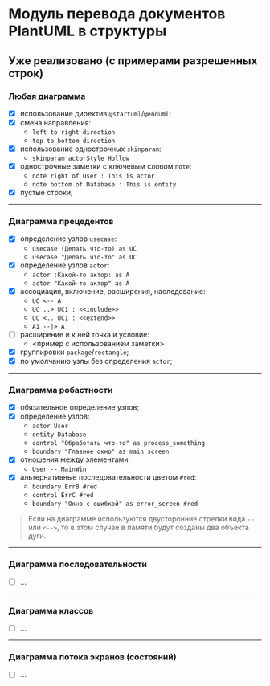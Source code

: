 # Модуль перевода документов PlantUML в структуры #

## Уже реализовано (с примерами разрешенных строк) ##
### Любая диаграмма ###
- [x] использование директив `@startuml`/`@enduml`;
- [x] смена направления:
  * `left to right direction`
  * `top to bottom direction`
- [x] использование однострочных `skinparam`:
  * `skinparam actorStyle Hollow`
- [x] однострочные заметки с ключевым словом `note`:
  * `note right of User : This is actor`
  * `note bottom of Database : This is entity`
- [x] пустые строки;
---

### Диаграмма прецедентов ###
- [x] определение узлов `usecase`:
  * `usecase (Делать что-то) as UC`
  * `usecase "Делать что-то" as UC`
- [x] определение узлов `actor`:
  * `actor :Какой-то актор: as A`
  * `actor "Какой-то актор" as A`
- [x] ассоциация, включение, расширения, наследование:
  * `UC <-- A`
  * `UC ..> UC1 : <<include>>`
  * `UC <.. UC1 : <<extend>>`
  * `A1 --|> A`
- [ ] расширение и к ней точка и условие:
  * <пример с использованием заметки>
- [x] группировки `package`/`rectangle`;
- [x] по умолчанию узлы без определения `actor`;
---

### Диаграмма робастности ###
- [x] обязательное определение узлов;
- [x] определение узлов:
  *  `actor User`
  *  `entity Database`
  *  `control "Обработать что-то" as process_something`
  *  `boundary "Главное окно" as main_screen`
- [x] отношения между элементами:
  * `User -- MainWin`
- [x] альтернативные последовательности цветом `#red`:
  *  `boundary ErrB #red`
  *  `control ErrC #red`
  *  `boundary "Окно с ошибкой" as error_screen #red`

> Если на диаграмме используются двусторонние стрелки вида `--` или `<-->`, то в этом случае в памяти будут созданы два объекта дуги.
---

### Диаграмма последовательности ###
- [ ] ...
---

### Диаграмма классов ###
- [ ] ...
---

### Диаграмма потока экранов (состояний) ###
- [ ] ...

